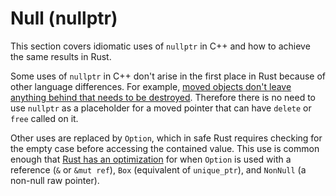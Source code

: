 # Null (nullptr)

This section covers idiomatic uses of `nullptr` in C++ and how to achieve the
same results in Rust.

Some uses of `nullptr` in C++ don't arise in the first place in Rust because of
other language differences. For example, [moved objects don't leave anything
behind that needs to be destroyed](/idioms/null/moved_members.md). Therefore
there is no need to use `nullptr` as a placeholder for a moved pointer that can
have `delete` or `free` called on it.

Other uses are replaced by `Option`, which in safe Rust requires checking for
the empty case before accessing the contained value. This use is common enough
that [Rust has an
optimization](https://doc.rust-lang.org/std/option/index.html#representation)
for when `Option` is used with a reference (`&` or `&mut ref`), `Box`
(equivalent of `unique_ptr`), and `NonNull` (a non-null raw pointer).
